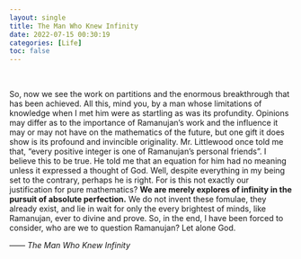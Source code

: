 ```yaml
---
layout: single
title: The Man Who Knew Infinity
date: 2022-07-15 00:30:19
categories: [Life]
toc: false
---
```


<br>



So, now we see the work on partitions and the enormous breakthrough that has been achieved. All this, mind you, by a man whose limitations of knowledge when I met him were as startling as was its profundity. Opinions may differ as to the importance of Ramanujan’s work and the influence it may or may not have on the mathematics of the future, but one gift it does show is its profound and invincible originality. Mr. Littlewood once told me that, “every positive integer is one of Ramanujan’s personal friends”. I believe this to be true. He told me that an equation for him had no meaning unless it expressed a thought of God. Well, despite everything in my being set to the contrary, perhaps he is right. For is this not exactly our justification for pure mathematics? **We are merely explores of infinity in the pursuit of absolute perfection.** We do not invent these fomulae, they already exist, and lie in wait for only the every brightest of minds, like Ramanujan, ever to divine and prove. So, in the end, I have been forced to consider, who are we to question Ramanujan? Let alone God.

—— *The Man Who Knew Infinity*